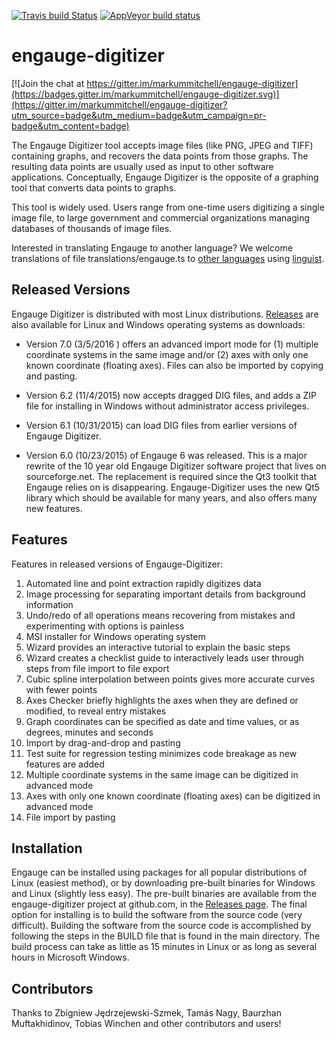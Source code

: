[![Travis build Status](https://travis-ci.org/markummitchell/engauge-digitizer.svg?branch=master)](https://travis-ci.org/markummitchell/engauge-digitizer) 
[![AppVeyor build status](https://ci.appveyor.com/api/projects/status/1o7p8iu8qxq0p7ri/branch/master?svg=true)](https://ci.appveyor.com/project/markummitchell/engauge-digitizer/branch/master)

engauge-digitizer
=================

[![Join the chat at https://gitter.im/markummitchell/engauge-digitizer](https://badges.gitter.im/markummitchell/engauge-digitizer.svg)](https://gitter.im/markummitchell/engauge-digitizer?utm_source=badge&utm_medium=badge&utm_campaign=pr-badge&utm_content=badge)

The Engauge Digitizer tool accepts image files (like PNG, JPEG and TIFF) containing graphs, and recovers the data points from those graphs. The resulting data points are usually used as input to other software applications. Conceptually, Engauge Digitizer is the opposite of a graphing tool that converts data points to graphs.

This tool is widely used. Users range from one-time users digitizing a single image file, to large government and commercial organizations managing databases of thousands of image files.

Interested in translating Engauge to another language? We welcome translations of file translations/engauge.ts to [other languages](https://github.com/markummitchell/engauge-digitizer/issues/85) using [linguist](http://doc.qt.io/qt-5/linguist-programmers.html).

Released Versions
-----------------
Engauge Digitizer is distributed with most Linux distributions. [Releases](https://github.com/markummitchell/engauge-digitizer/releases) are also available for 
Linux and Windows operating systems as downloads:

* Version 7.0 (3/5/2016 ) offers an advanced import mode for (1) multiple coordinate systems in the same image and/or (2) axes with only one known coordinate (floating axes). Files can also be imported by copying and pasting.

* Version 6.2 (11/4/2015) now accepts dragged DIG files, and adds a ZIP file for installing in Windows without administrator
access privileges.

* Version 6.1 (10/31/2015) can load DIG files from earlier versions of Engauge Digitizer.

* Version 6.0 (10/23/2015) of Engauge 6 was released. This is a major rewrite of the 10 year old Engauge Digitizer software project that lives on sourceforge.net. The replacement is required since the Qt3 toolkit that Engauge relies on is disappearing. Engauge-Digitizer uses the new Qt5 library which should be available for many years, and also offers many new features.

Features
--------
Features in released versions of Engauge-Digitizer:

1. Automated line and point extraction rapidly digitizes data
2. Image processing for separating important details from background information
3. Undo/redo of all operations means recovering from mistakes and experimenting with options is painless
4. MSI installer for Windows operating system
5. Wizard provides an interactive tutorial to explain the basic steps
6. Wizard creates a checklist guide to interactively leads user through steps from file import to file export
7. Cubic spline interpolation between points gives more accurate curves with fewer points
8. Axes Checker briefly highlights the axes when they are defined or modified, to reveal entry mistakes
9. Graph coordinates can be specified as date and time values, or as degrees, minutes and seconds
10. Import by drag-and-drop and pasting
11. Test suite for regression testing minimizes code breakage as new features are added
12. Multiple coordinate systems in the same image can be digitized in advanced mode
13. Axes with only one known coordinate (floating axes) can be digitized in advanced mode
14. File import by pasting

Installation
------------
Engauge can be installed using packages for all popular distributions of Linux (easiest method), or by downloading
pre-built binaries for Windows and Linux (slightly less easy). The pre-built binaries are available from the engauge-digitizer
project at github.com, in the [Releases page](https://github.com/markummitchell/engauge-digitizer/releases). The final option 
for installing is to build the software from the source
code (very difficult). Building the software from the source code is accomplished by following the steps in the BUILD
file that is found in the main directory. The build process can take as little as 15 minutes in Linux or as long as 
several hours in Microsoft Windows.

Contributors
------------
Thanks to Zbigniew Jędrzejewski-Szmek, Tamás Nagy, Baurzhan Muftakhidinov, Tobias Winchen and other contributors and users!
